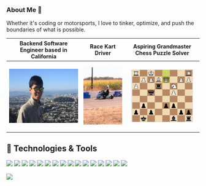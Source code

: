 ### About Me 👋

<!--
**zhangj150/zhangj150** is a ✨ _special_ ✨ repository because its `README.md` (this file) appears on your GitHub profile.

Here are some ideas to get you started:

- 🔭 I’m currently working on ...
- 🌱 I’m currently learning ...
- 👯 I’m looking to collaborate on ...
- 🤔 I’m looking for help with ...
- 💬 Ask me about ...
- 📫 How to reach me: ...
- 😄 Pronouns: ...
- ⚡ Fun fact: ...
-->

Whether it's coding or motorsports, I love to tinker, optimize, and push the boundaries of what is possible.

| Backend Software Engineer based in California | Race Kart Driver  | Aspiring Grandmaster Chess Puzzle Solver  |
|---|---|---|
|  <p align="center"> <img src="https://github.com/zhangj150/zhangj150/blob/master/picOfMETwinPeaks.JPG" width="214.5" height="140.625"/></p> | <p align="center"><img src="https://github.com/zhangj150/zhangj150/blob/master/instaMaterial2.jpg" width="174" height="148.5"/></p>  | <p align="center"><a href="https://lichess.org/@/zhangj150"><img src="https://github.com/zhangj150/zhangj150/blob/master/chessuzzles.PNG" width="162" height="136.5"/></a></p> |


## 🔧 Technologies & Tools
![](https://img.shields.io/badge/OS-Linux-informational?style=flat&logo=linux&logoColor=white&color=2f97c1)
![](https://img.shields.io/badge/Editor-IntelliJ_IDEA-informational?style=flat&logo=intellij-idea&logoColor=white&color=2f97c1)
![](https://img.shields.io/badge/Editor-PyCharm-informational?style=flat&logo=intellij-idea&logoColor=white&color=2f97c1)
![](https://img.shields.io/badge/Code-Python-informational?style=flat&logo=python&logoColor=white&color=2f97c1)
![](https://img.shields.io/badge/Code-Java-informational?style=flat&logo=javascript&logoColor=white&color=2f97c1)
![](https://img.shields.io/badge/Code-Scala-informational?style=flat&logo=go&logoColor=white&color=2f97c1)
![](https://img.shields.io/badge/Code-SQL-informational?style=flat&logo=cmake&logoColor=white&color=2f97c1)
![](https://img.shields.io/badge/Code-PyTorch-informational?style=flat&logo=vue.js&logoColor=white&color=2f97c1)
![](https://img.shields.io/badge/Shell-Bash-informational?style=flat&logo=gnu-bash&logoColor=white&color=2f97c1)
![](https://img.shields.io/badge/Tools-Espresso-informational?style=flat&logo=docker&logoColor=white&color=2f97c1)
![](https://img.shields.io/badge/Tools-Oracle-informational?style=flat&logo=kubernetes&logoColor=white&color=2f97c1)
![](https://img.shields.io/badge/Tools-Hadoop-informational?style=flat&logo=red-hat-open-shift&logoColor=white&color=2f97c1)
![](https://img.shields.io/badge/Tools-Azkaban-informational?style=flat&logo=red-hat-open-shift&logoColor=white&color=2f97c1)
![](https://img.shields.io/badge/Tools-Kafka-informational?style=flat&logo=red-hat-open-shift&logoColor=white&color=2f97c1)
![](https://img.shields.io/badge/Tools-MapReduce-informational?style=flat&logo=red-hat-open-shift&logoColor=white&color=2f97c1)
![](https://img.shields.io/badge/Tools-Spark-informational?style=flat&logo=red-hat-open-shift&logoColor=white&color=2f97c1)

<!-- 2bbc8a -->
<img align="center" src="https://github-readme-stats.vercel.app/api/top-langs/?username=zhangj150&theme=blue-green&layout=compact" />



